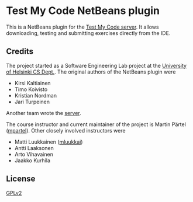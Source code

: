 # Test My Code NetBeans plugin #

This is a NetBeans plugin for the [Test My Code server](https://github.com/testmycode/tmc-server). It allows downloading, testing and submitting exercises directly from the IDE.


## Credits ##

The project started as a Software Engineering Lab project at the [University of Helsinki CS Dept.](http://cs.helsinki.fi/). The original authors of the NetBeans plugin were

- Kirsi Kaltiainen
- Timo Koivisto
- Kristian Nordman
- Jari Turpeinen

Another team wrote the [server](https://github.com/testmycode/tmc-server).

The course instructor and current maintainer of the project is Martin Pärtel ([mpartel](https://github.com/mpartel)). Other closely involved instructors were

- Matti Luukkainen ([mluukkai](https://github.com/mluukkai))
- Antti Laaksonen
- Arto Vihavainen
- Jaakko Kurhila


## License ##

[GPLv2](http://www.gnu.org/licenses/gpl-2.0.html)

